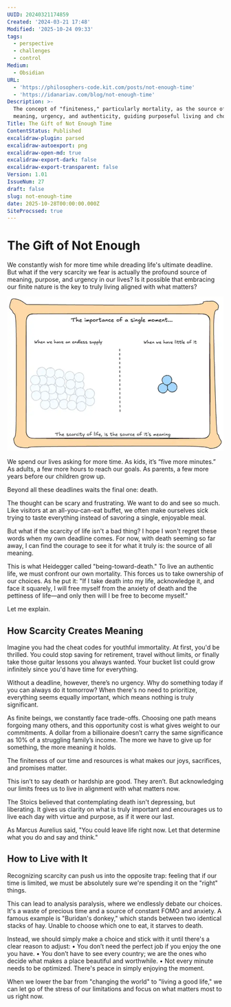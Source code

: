 ```yaml
---
UUID: 20240321174859
Created: '2024-03-21 17:48'
Modified: '2025-10-24 09:33'
tags:
  - perspective
  - challenges
  - control
Medium:
  - Obsidian
URL:
  - 'https://philosophers-code.kit.com/posts/not-enough-time'
  - 'https://idanariav.com/blog/not-enough-time'
Description: >-
  The concept of "finiteness," particularly mortality, as the source of all
  meaning, urgency, and authenticity, guiding purposeful living and choices.
Title: The Gift of Not Enough Time
ContentStatus: Published
excalidraw-plugin: parsed
excalidraw-autoexport: png
excalidraw-open-md: true
excalidraw-export-dark: false
excalidraw-export-transparent: false
Version: 1.01
IssueNum: 27
draft: false
slug: not-enough-time
date: 2025-10-28T00:00:00.000Z
SiteProcssed: true
---
```


# The Gift of Not Enough

We constantly wish for more time while dreading life's ultimate deadline. But what if the very scarcity we fear is actually the profound source of meaning, purpose, and urgency in our lives? Is it possible that embracing our finite nature is the key to truly living aligned with what matters?

![The Gift of Not Enough Time (insight).webp](/posts/the-gift-of-not-enough-time-insight.webp)

<!-- truncate -->

We spend our lives asking for more time. As kids, it’s “five more minutes.” As adults, a few more hours to reach our goals. As parents, a few more years before our children grow up.

Beyond all these deadlines waits the final one: death.

The thought can be scary and frustrating. We want to do and see so much. Like visitors at an all-you-can-eat buffet, we often make ourselves sick trying to taste everything instead of savoring a single, enjoyable meal.

But what if the scarcity of life isn't a bad thing? I hope I won't regret these words when my own deadline comes. For now, with death seeming so far away, I can find the courage to see it for what it truly is: the source of all meaning.

This is what Heidegger called "being-toward-death." To live an authentic life, we must confront our own mortality. This forces us to take ownership of our choices. As he put it: "If I take death into my life, acknowledge it, and face it squarely, I will free myself from the anxiety of death and the pettiness of life—and only then will I be free to become myself."

Let me explain.

## How Scarcity Creates Meaning

Imagine you had the cheat codes for youthful immortality. At first, you'd be thrilled. You could stop saving for retirement, travel without limits, or finally take those guitar lessons you always wanted. Your bucket list could grow infinitely since you'd have time for everything.

Without a deadline, however, there’s no urgency. Why do something today if you can always do it tomorrow? When there's no need to prioritize, everything seems equally important, which means nothing is truly significant.

As finite beings, we constantly face trade-offs. Choosing one path means forgoing many others, and this opportunity cost is what gives weight to our commitments. A dollar from a billionaire doesn’t carry the same significance as 10% of a struggling family’s income. The more we have to give up for something, the more meaning it holds.

The finiteness of our time and resources is what makes our joys, sacrifices, and promises matter.

This isn’t to say death or hardship are good. They aren’t. But acknowledging our limits frees us to live in alignment with what matters now.

The Stoics believed that contemplating death isn't depressing, but liberating. It gives us clarity on what is truly important and encourages us to live each day with virtue and purpose, as if it were our last.

As Marcus Aurelius said, "You could leave life right now. Let that determine what you do and say and think."

## How to Live with It

Recognizing scarcity can push us into the opposite trap: feeling that if our time is limited, we must be absolutely sure we're spending it on the "right" things.

This can lead to analysis paralysis, where we endlessly debate our choices. It's a waste of precious time and a source of constant FOMO and anxiety. A famous example is "Buridan's donkey," which stands between two identical stacks of hay. Unable to choose which one to eat, it starves to death.

Instead, we should simply make a choice and stick with it until there's a clear reason to adjust:
• You don’t need the perfect job if you enjoy the one you have.
• You don’t have to see every country; we are the ones who decide what makes a place beautiful and worthwhile.
• Not every minute needs to be optimized. There's peace in simply enjoying the moment.

When we lower the bar from "changing the world" to "living a good life," we can let go of the stress of our limitations and focus on what matters most to us right now.

